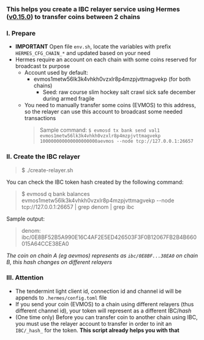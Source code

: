 ### This helps you create a IBC relayer service using Hermes ([v0.15.0](https://github.com/informalsystems/ibc-rs/tree/v0.15.0)) to transfer coins between 2 chains

### I. Prepare
- **IMPORTANT** Open file `env.sh`, locate the variables with prefix `HERMES_CFG_CHAIN_*` and updated based on your need
- Hermes require an account on each chain with some coins reserved for broadcast tx purpose
    + Account used by default:
        + evmos1metw56lk3k4vhkh0vzxlr8p4mzpjvttmagvekp (for both chains)
            + Seed: raw course slim hockey salt crawl sick safe december during armed fragile
    + You need to manually transfer some coins (EVMOS) to this address, so the relayer can use this account to broadcast some needed transactions
        > Sample command: `$ evmosd tx bank send val1 evmos1metw56lk3k4vhkh0vzxlr8p4mzpjvttmagvekp 100000000000000000000aevmos --node tcp://127.0.0.1:26657`

### II. Create the IBC relayer
> $ ./create-relayer.sh

You can check the IBC token hash created by the following command:
> $ evmosd q bank balances evmos1metw56lk3k4vhkh0vzxlr8p4mzpjvttmagvekp --node tcp://127.0.0.1:26657 | grep denom | grep ibc

Sample output:
> denom: ibc/0E8BF52B5A990E16C4AF2E5ED426503F3F0B12067FB2B4B660015A64CCE38EA0

_The coin on chain A (eg aevmos) represents as `ibc/0E8BF...38EA0` on chain B, this hash changes on different relayers_

### III. Attention
- The tendermint light client id, connection id and channel id will be appends to `.hermes/config.toml` file
- If you send your coin (EVMOS) to a chain using different relayers (thus different channel id), your token will represent as a different IBC/_hash_
- (One time only) Before you can transfer coin to another chain using IBC, you must use the relayer account to transfer in order to init an `IBC/_hash_` for the token. **This script already helps you with that**
